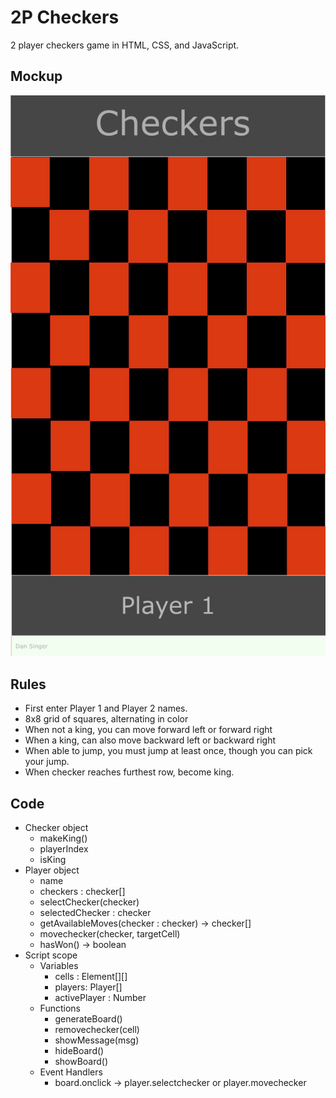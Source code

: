 # 2P Checkers
2 player checkers game in HTML, CSS, and JavaScript.

## Mockup
![Mockup](../mockups/mockup.png)

## Rules
- First enter Player 1 and Player 2 names.
- 8x8 grid of squares, alternating in color
- When not a king, you can move forward left or forward right
- When a king, can also move backward left or backward right
- When able to jump, you must jump at least once, though you can pick your jump.
- When checker reaches furthest row, become king.

## Code
- Checker object
    - makeKing() 
    - playerIndex
    - isKing
- Player object
     - name
     - checkers : checker[]
     - selectChecker(checker) 
     - selectedChecker : checker
     - getAvailableMoves(checker : checker) -> checker[] 
     - movechecker(checker, targetCell)     
     - hasWon() -> boolean 
- Script scope
    - Variables
        - cells : Element[][]
        - players: Player[] 
        - activePlayer : Number
    - Functions
        - generateBoard() 
        - removechecker(cell) 
        - showMessage(msg)
        - hideBoard()
        - showBoard()
    - Event Handlers
        - board.onclick -> player.selectchecker or player.movechecker 
